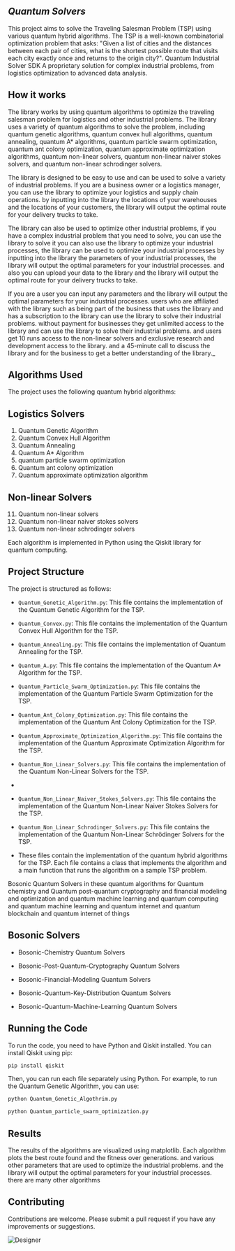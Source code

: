 ## **_Quantum Solvers_**

This project aims to solve the Traveling Salesman Problem (TSP) using various quantum hybrid algorithms. The TSP is a well-known combinatorial optimization problem that asks: "Given a list of cities and the distances between each pair of cities, what is the shortest possible route that visits each city exactly once and returns to the origin city?".
Quantum Industrial Solver SDK A proprietary solution for complex industrial problems, from logistics optimization to advanced data analysis.

## How it works
The library works by using quantum algorithms to optimize the traveling salesman problem for logistics and other industrial problems. 
The library uses a variety of quantum algorithms to solve the problem, including quantum genetic algorithms, quantum convex hull algorithms, quantum annealing, quantum A* algorithms, quantum particle swarm optimization, quantum ant colony optimization, quantum approximate optimization algorithms, quantum non-linear solvers, quantum non-linear naiver stokes solvers, and quantum non-linear schrodinger solvers. 

The library is designed to be easy to use and can be used to solve a variety of industrial problems.
If you are a business owner or a logistics manager, you can use the library to optimize your logistics and supply chain operations. 
by inputting into the library the locations of your warehouses and the locations of your customers, the library will output the optimal route for your delivery trucks to take.

The library can also be used to optimize other industrial problems, if you have a complex industrial problem that you need to solve, you can use the library to solve it you can also use the library to optimize your industrial processes, the library can be used to optimize your industrial processes by inputting into the library the parameters of your industrial processes, the library will output the optimal parameters for your industrial processes.
and also you can upload your data to the library and the library will output the optimal route for your delivery trucks to take.

If you are a user you can input any parameters and the library will output the optimal parameters for your industrial processes.
users who are affiliated with the library such as being part of the business that uses the library  and has a subscription to the library can use the library to solve their industrial problems. without payment
for businesses they get unlimited access to the library and can use the library to solve their industrial problems. and users get 10 runs access to the non-linear solvers and exclusive research and development access to the library.
and a 45-minute call to discuss the library and for the business to get a better understanding of the library._

## Algorithms Used

The project uses the following quantum hybrid algorithms:

## Logistics Solvers
1. Quantum Genetic Algorithm
2. Quantum Convex Hull Algorithm
3. Quantum Annealing
5. Quantum A* Algorithm
6. quantum particle swarm optimization
7. Quantum ant colony optimization
9. Quantum approximate optimization algorithm

## Non-linear Solvers
11. Quantum non-linear solvers 
12. Quantum non-linear naiver stokes solvers
13. Quantum non-linear schrodinger solvers

Each algorithm is implemented in Python using the Qiskit library for quantum computing.

## Project Structure

The project is structured as follows:

- `Quantum_Genetic_Algorithm.py`: This file contains the implementation of the Quantum Genetic Algorithm for the TSP.
  
- `Quantum_Convex.py`: This file contains the implementation of the Quantum Convex Hull Algorithm for the TSP.
  
- `Quantum_Annealing.py`: This file contains the implementation of Quantum Annealing for the TSP.
  
- `Quantum_A.py`: This file contains the implementation of the Quantum A* Algorithm for the TSP.
  
- `Quantum_Particle_Swarm_Optimization.py`: This file contains the implementation of the Quantum Particle Swarm Optimization for the TSP.
  
- `Quantum_Ant_Colony_Optimization.py`: This file contains the implementation of the Quantum Ant Colony Optimization for the TSP.
  
- `Quantum_Approximate_Optimization_Algorithm.py`: This file contains the implementation of the Quantum Approximate Optimization Algorithm for the TSP.
  
- `Quantum_Non_Linear_Solvers.py`: This file contains the implementation of the Quantum Non-Linear Solvers for the TSP.
- 
- `Quantum_Non_Linear_Naiver_Stokes_Solvers.py`: This file contains the implementation of the Quantum Non-Linear Naiver Stokes Solvers for the TSP.
  
- `Quantum_Non_Linear_Schrodinger_Solvers.py`: This file contains the implementation of the Quantum Non-Linear Schrödinger Solvers for the TSP.
  
-  These files contain the implementation of the quantum hybrid algorithms for the TSP. Each file contains a class that implements the algorithm and a main function that runs the algorithm on a sample TSP problem.

Bosonic Quantum Solvers in these quantum algorithms for Quantum chemistry and Quantum post-quantum cryptography and financial modeling and optimization and quantum machine learning and quantum computing and quantum machine learning and quantum internet and quantum blockchain and quantum internet of things 

## Bosonic Solvers
- Bosonic-Chemistry Quantum Solvers 
 
- Bosonic-Post-Quantum-Cryptography Quantum Solvers
 
- Bosonic-Financial-Modeling Quantum Solvers
 
- Bosonic-Quantum-Key-Distribution Quantum Solvers
 
- Bosonic-Quantum-Machine-Learning Quantum Solvers


## Running the Code

To run the code, you need to have Python and Qiskit installed. You can install Qiskit using pip:

```bash
pip install qiskit
```

Then, you can run each file separately using Python. For example, to run the Quantum Genetic Algorithm, you can use:

```bash
python Quantum_Genetic_Algothrim.py
```

```bash
python Quantum_particle_swarm_optimization.py
```


## Results

The results of the algorithms are visualized using matplotlib. Each algorithm plots the best route found and the fitness over generations.
and various other parameters that are used to optimize the industrial problems. and the library will output the optimal parameters for your industrial processes.
there are many other algorithms 

## Contributing

Contributions are welcome. Please submit a pull request if you have any improvements or suggestions.

![Designer](https://github.com/DarkStarStrix/QSolvers/assets/108637439/21869483-1450-4ee5-9b36-0e34af860fe9)


